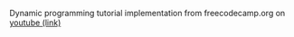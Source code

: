Dynamic programming tutorial implementation from freecodecamp.org on [youtube (link)](https://www.youtube.com/watch?v=oBt53YbR9Kk&ab_channel=freeCodeCamp.org)